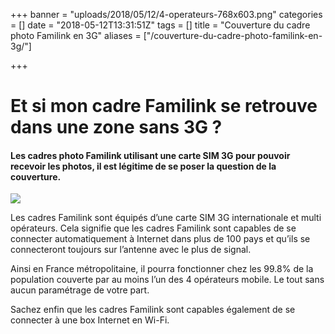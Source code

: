 +++
banner = "uploads/2018/05/12/4-operateurs-768x603.png"
categories = []
date = "2018-05-12T13:31:51Z"
tags = []
title = "Couverture du cadre photo Familink en 3G"
aliases = ["/couverture-du-cadre-photo-familink-en-3g/"]

+++
# **Et si mon cadre Familink se retrouve dans une zone sans 3G ?**

#### Les cadres photo Familink utilisant une carte SIM 3G pour pouvoir recevoir les photos, il est légitime de se poser la question de la couverture.

![](/uploads/2018/05/12/4-operateurs-768x603.png)

Les cadres Familink sont équipés d’une carte SIM 3G internationale et multi opérateurs. Cela signifie que les cadres Familink sont capables de se connecter automatiquement à Internet dans plus de 100 pays et qu’ils se connecteront toujours sur l’antenne avec le plus de signal.

Ainsi en France métropolitaine, il pourra fonctionner chez les 99.8% de la population couverte par au moins l’un des 4 opérateurs mobile. Le tout sans aucun paramétrage de votre part.

Sachez enfin que les cadres Familink sont capables également de se connecter à une box Internet en Wi-Fi.